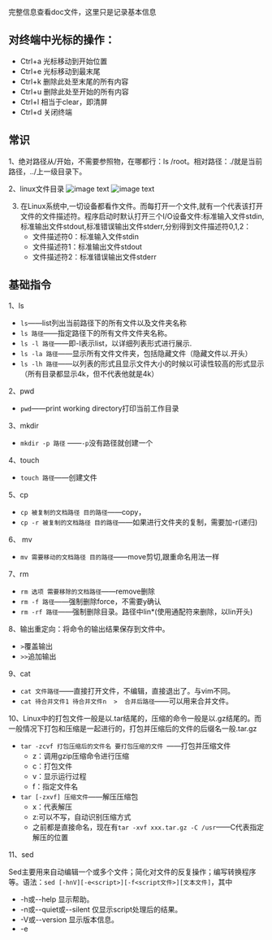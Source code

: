 完整信息查看doc文件，这里只是记录基本信息
## 对终端中光标的操作：
- Ctrl+a 光标移动到开始位置
- Ctrl+e 光标移动到最末尾
- Ctrl+k 删除此处至末尾的所有内容
- Ctrl+u 删除此处至开始的所有内容
- Ctrl+l 相当于clear，即清屏
- Ctrl+d 关闭终端

## 常识
1、绝对路径从/开始，不需要参照物，在哪都行：ls /root。相对路径：./就是当前路径，../上一级目录下。

2、linux文件目录
![image text](https://github.com/xuzhuang1996/MyJava/blob/master/img/linux/linux1.png)
![image text](https://github.com/xuzhuang1996/MyJava/blob/master/img/linux/Linux2.png)

3. 在Linux系统中,一切设备都看作文件。而每打开一个文件,就有一个代表该打开文件的文件描述符。程序启动时默认打开三个I/O设备文件:标准输入文件stdin,标准输出文件stdout,标准错误输出文件stderr,分别得到文件描述符0,1,2：
   - 文件描述符0：标准输入文件stdin
   - 文件描述符1：标准输出文件stdout
   - 文件描述符2：标准错误输出文件stderr

## 基础指令
1、ls

- `ls`——list列出当前路径下的所有文件以及文件夹名称
- `ls 路径`——指定路径下的所有文件文件夹名称。
- `ls -l 路径`——即-l表示list，以详细列表形式进行展示.
- `ls -la 路径`——显示所有文件文件夹，包括隐藏文件（隐藏文件以.开头）
- `ls -lh 路径`——以列表的形式且显示文件大小的时候以可读性较高的形式显示（所有目录都显示4k，但不代表他就是4k）

2、pwd

- `pwd`——print working directory打印当前工作目录

3、mkdir

- `mkdir -p 路径` ——`-p`没有路径就创建一个

4、touch 

- `touch 路径`——创建文件

5、cp

- `cp 被复制的文档路径 目的路径`——copy，
- `cp -r 被复制的文档路径 目的路径`——如果进行文件夹的复制，需要加-r(递归)

6、 mv

- `mv 需要移动的文档路径 目的路径`——move剪切,跟重命名用法一样

7、rm

- `rm 选项 需要移除的文档路径`——remove删除
- `rm -f 路径`——强制删除force，不需要y确认
- `rm -rf 路径`——强制删除目录。路径中lin*(使用通配符来删除，以lin开头)

8、输出重定向：将命令的输出结果保存到文件中。

- `>`覆盖输出
- `>>`追加输出

9、cat

- `cat 文件路径`——直接打开文件，不编辑，直接退出了。与vim不同。
- `cat 待合并文件1 待合并文件n  >  合并后路径`——可以用来合并文件。

10、Linux中的打包文件一般是以.tar结尾的，压缩的命令一般是以.gz结尾的。而一般情况下打包和压缩是一起进行的，打包并压缩后的文件的后缀名一般.tar.gz

- `tar -zcvf 打包压缩后的文件名 要打包压缩的文件 `——打包并压缩文件
   - z：调用gzip压缩命令进行压缩 
   - c：打包文件 
   - v：显示运行过程 
   - f：指定文件名 
- `tar [-zxvf] 压缩文件`——解压压缩包
   - x：代表解压
   - z:可以不写，自动识别压缩方式
   - 之前都是直接命名，现在有`tar -xvf xxx.tar.gz -C /usr`——C代表指定解压的位置
   
11、sed

Sed主要用来自动编辑一个或多个文件；简化对文件的反复操作；编写转换程序等。语法：`sed [-hnV][-e<script>][-f<script文件>][文本文件]`，其中

- -h或--help 显示帮助。
- -n或--quiet或--silent 仅显示script处理后的结果。
- -V或--version 显示版本信息。
- -e<script>或--expression=<script> 以选项中指定的script来处理输入的文本文件。
- -f<script文件>或--file=<script文件> 以选项中指定的script文件来处理输入的文本文件。

上诉script脚本中，可以写入：

- a ：新增， a 的后面可以接字串，而这些字串会在新的一行出现(目前的下一行)，例：`sed -e 4a\newLine testfile`,第四行后添加一行。
- c ：取代， c 的后面可以接字串，这些字串可以取代 n1,n2 之间的行！
- d ：删除，因为是删除啊，所以 d 后面通常不接任何咚咚；
- i ：插入， i 的后面可以接字串，而这些字串会在新的一行出现(目前的上一行)；
- p ：打印，亦即将某个选择的数据印出。通常 p 会与参数 sed -n 一起运行,例：`sed -n '300,500p' file1`——查看file1文件的第300-500行。
- s ：取代，可以直接进行取代的工作哩！通常这个 s 的动作可以搭配正规表示法！例如 1,20s/old/new/g 就是啦！

## 进阶
1、df

- `df -h` ——查看磁盘空间。-h可读性

2、free

- `free -m`—— 查看内存使用情况(m是兆，-g也可以)。

> 在内存小于2G的情况下，交换分区swap应为内存的2倍，超过2G的话，交换分区为物理内存加上2G

3、head

- `head -n 路径`——查看文件的前n行。默认10行。n为数字

4、tail

- `tail -n 路径`——显示后n行
- `tail -f 路径`——查看一个文件的动态变化（必须系统自己加的而不是人为加的）
- `tail -n k`——打印最后k行。
- `tail -n +k`——从k行开始打印到最后一行。

>`cat file1 | tail -n +300 | head -n 200`,该命令，前面是打印从300到末行，后面是说打印前200行，而从300开始的200行为300-499.这才是结果

5、less

- `less 路径`——查看文件，以较少的内容输出，按下辅助功能键输出更多：输入20：从20显示

6、wc

- `wc -lwc 路径`——l(line)行数w(word)单词数c(byte)字节数，统计文件信息

7、管道`|`(记住不能是中文的|)

- `ls /|grep y`——查询目录下包含y字母的文档（|前面的输出就是后面的输入，grep过滤
- find是根据name, ctime, mtime等信息搜索文件的命令，不会根据文件内容去检索，也就是它只利用了iNode的信息
- grep可以搜索包含xx字符串的文件，根据文件内容来

## 高级
1、hostname

- `hostname -f`——输出主机名FQDN，全限定域名,直接输出localhost这种
- `hostname`——输出完整主机名

2、id

- `id` ——默认显示当前用户信息

3、whoami

- `whoami`——显示当前用户名（一般用于shell脚本，方便记录日志）

4、ps

- `ps  -ef`——查看当前服务器的进程信息。-e(=-A)列出全部进程。-f显示全字段（属性）
- `jobs`-查看后台进程作业，如果后台没有就啥也不显示

5、top

- `top` ——（动态显示进程信息，退出q，一般3秒刷新一次）

6、du

- `du -sh 路径`——查看目录的真实大小。-s只显示汇总大小，-h高可读性显示

7、find

- `find  路径范围 选项-name 选项的值`——查找文件，支持模糊搜索
- `find  路径范围 选项-type 选项的值`——查找文件（-文件，这里需要用f替换，d文件夹）
>  whereis    查看文件的位置，Ubuntu没起作用，也许用法不对

>  locate     对文件名数据库进行检索查看文件位置 ,ubuntu下可用

8、kill

- `kill 进程PID`——根据pid杀死进程，配合ps使用。查到其PID。
- `killall 进程名称`

> kill杀死前台和后台的进程，而ctrl+c只能杀死正在运行的进程也就是前台进程

9、ifconfig

- `ifconfig`——获取网卡信息。2个网卡。Lo(loop)本地回环网卡,Inet 地址就是我们所说的ip地址

10、uptime

- `uptime`——输出计算机持续开机的时间,另外可以查看负载，不过最直接查看系统平均负载命令`cat /proc/loadavg`

        04:03:58 up 10 days, 13:19, 1 user, load average: 0.54, 0.40, 0.20
   - 当前时间 04:03:58
   - 系统已运行的时间 10 days, 13:19
   - 1 user当前在线用户数
   - 平均负载：0.54, 0.40, 0.20，最近1分钟、5分钟、15分钟系统的负载。其中负载就是在特定时间间隔内运行队列中的平均进程数。

11、uname

- `uname`——获取计算机操作系统信息
- `uname  -a`——获取全部信息

12、netstat

- `netstat -tnlp`——查看网络的连接状态。   
   - -t只列出TCP协议的连接，
   - -n将地址从字母组合转化为ip地址，将协议转化为端口号来显示（否则端口显示- ipp,smtp）
   - -l只显示state状态列中值为listen（正在监听）的连接
   - -p显示发起连接的进程的PID与名称
- `netstat -an`——查看网络的连接状态
   - -a表示全部
   - -n表示将字母转为数字
   
13、traceroute

- `traceroute 主机地址`——查找当前主机与目标主机之间所有的网关（就是路由器，会给沿途各个路由器发送icmp数据包，路由器可能不会响应）。该命令需要安装。

14、arp   
   地址解析协议，即ARP（Address Resolution Protocol）,是根据IP地址获取物理地址的一个TCP/IP协议(Mac地址)。主机发送信息时，首先检查本地是否有目标主机的MAC缓存，如果没有，就将包含目标IP地址的ARP请求广播到网络上的所有主机，拥有该IP地址的主机会响应，以此确定目标的物理地址；收到返回消息后将该IP地址和物理地址存入本机ARP缓存中并保留一定时间，下次请求时直接查询ARP缓存以节约资源。如果目标主机不在本地子网中，得到默认网关的MAC地址。
   - `arp -a`——查看本地缓存MAC表
   - `arp -d 主机地址`——删除缓存
   
15、tcpdump

- `tcpdump 协议 端口`——抓包，抓取数据表。输出`00:09:27.603075 IP 211.167.237.199.ssh > 221.216.165.189.1467: P 180400:180544(144) ack 2833 win 8576`,其中IP表示IP协议，211.167.237.199为数据包的来源或者方向，>表示数据的流向，221.216.165.189数据包的另外一个方向。
- `tcpdump 协议 端口 host 地址`——抓包，抓取数据表
- `tcpdump -i`——抓包，抓取数据表
   
   
## 答题：
- 如何在命令行中快速删除光标前后的内容？前：CTRL+U。后：CTRL+K
- 如何删除/tmp文件夹下所有A开头的文件？# rm  -f  /tmp/A*
- 统计系统有多少用户？# wc  -l  /etc/passwd(用户信息)
- 查看/etc的磁盘大小？#du  -sh  /etc
- fg：将后台中的命令调至前台继续运行。与配套：ctrl+z：可以将一个正在前台执行的命令放到后台，并且暂停。bg是将进程放到后台并唤醒
- awk -F ' ' '{print $3}' 指定空格是分隔符进行分割，取第三个。（不指定默认分隔符也是空格）
- uniq -c（uniq命令可以去除排序过的文件中的重复行，因此uniq经常和sort合用。也就是说，为了使uniq起作用，所有的重复行必须是相邻的。参数 - c ：进行计数）
- 缺省的Linux系统中，从后台启动进程，应在命令的结尾加上&符号。应用：redis集群时一次性开启6个服务不用开6个终端。
- 文件描述符是与某个打开的文件或数据流相关联的整数。在bash中，在一条命令后加入`1>&2`意味着标准输出重定向到标准错误输出
  - 0------------stdin（标准输入） 
  - 1------------stdout（标准输出）
  - 2------------stderr（标准错误）
  - '<'是输入重定向符
  - '>'是输出重定向符

## EXt2、Ext3
EXT2、EXT3：linux环境上的文件系统。ext2/ext3文件系统使用索引节点来记录文件信息，作用像windows的文件分配表。索引节点是一个结构，它包含了一个文件的长度、创建及修改时间、权限、所属关系、磁盘中的位置等信息。

EXT2、EXT3的区别如下：
1. ext2和ext3的格式完全相同，只是在ext3硬盘最后面有一部分空间用来存放Journal（日志）的记录；
2. 在ext2中，写资料到硬盘中时，先将资料写入缓存中，当缓存写满时才会写入硬盘中；
3. 在ext3中，写资料到硬盘中时，先将资料写入缓存中，鼗缓存写满时系统先通知Journal，再将资料写入硬盘，完成后再通知Journal，资料已完成写入工作；
4. 是否有Journal的差别：
   - 在ext2中，系统开机时会去检查有效位（Valid bit），如果值为1，表示系统上次有正常关机；如果为0，表示上次关机未正常关机，那系统就会从头检查硬盘中的资料，这样时间会很长；
   - 在ext3中，也就是有Journal机制里，系统开机时检查Journal的资料，来查看是否有错误产生，这样就快了很多；
   
 

## 内存屏障
1. [种类](https://my.oschina.net/u/269082/blog/873612/)
   - 写屏障：在写屏障之前的**所有写操作**指令都会在写屏障之后的**所有写操作**指令更早发生。
   - 读屏障：在读屏障之前的**所有读操作**指令都会在读屏障之后的**所有读操作**指令更早发生.
   - 通用屏障：在通用屏障之前的**所有写和读操作**指令都会在通用屏障之后的**所有写和读操作**指令更早发生。
   - 优化屏障：用于限制编译器的指令重排。
2. 配对的读/写屏障才能保证正确的程序行为。左图中，CPU2上观察到x值为2, 无法保证其观察到的y值为1。因为虽然a=1在b=2之前发生，但是有个前提**不保证内存屏障之前的内存操作在该内存屏障指令完成前完成，因为它保证的仅是相对顺序。**也就说有可能b=2结束了，a=1因为延迟等某些原因还没执行完。右图，加上读屏障后，先读b的值，接着读a的值，

   <img src="https://github.com/xuzhuang1996/MyJava/blob/master/img/linux/内存屏障1.png" width=45% height=45% /><img src="https://github.com/xuzhuang1996/MyJava/blob/master/img/linux/内存屏障2.png" width=45% height=45% />
   
   
## 软链接与硬链接
1. 在Linux的文件系统中，保存在磁盘分区中的文件不管是什么类型都给它分配一个编号，称为索引节点号inode。
2. 在Linux中，多个文件名指向同一索引节点是存在的。比如：A是B的硬链接（A和B都是文件名），则A的目录项中的inode节点号与B的目录项中的inode节点号相同，即一个inode节点对应两个不同的文件名，两个文件名指向同一个文件，A和B对文件系统来说是完全平等的。删除其中任何一个都不会影响另外一个的访问。硬链接不可以跨文件系统。它只能建立对文件的链接，硬链接的文件类型位是－
3. A是B的软链接（A和B都是文件名），A的目录项中的inode节点号与B的目录项中的inode节点号不相同，A和B指向的是两个不同的inode，继而指向两块不同的数据块。但是A的数据块中存放的只是B的路径名（可以根据这个找到B的目录项）。A和B之间是“主从”关系，如果B被删除了，A仍然存在（因为两个是不同的文件），但指向的是一个无效的链接。符号链接也叫软链接，可以跨文件系统。
## vim
![image text](https://github.com/xuzhuang1996/MyJava/blob/master/img/linux/vimtmp.png)
![image text](https://github.com/xuzhuang1996/MyJava/blob/master/img/linux/vimCommand.png)
![image text](https://github.com/xuzhuang1996/MyJava/blob/master/img/linux/vimEnd.png)
![image text](https://github.com/xuzhuang1996/MyJava/blob/master/img/linux/vimex.png)
